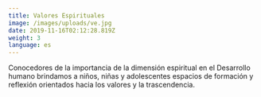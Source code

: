 ```yaml
---
title: Valores Espirituales
image: /images/uploads/ve.jpg
date: 2019-11-16T02:12:28.819Z
weight: 3
language: es
---
```

Conocedores de la importancia de la dimensión espiritual en el Desarrollo humano brindamos a niños, niñas y adolescentes espacios de formación y reflexión orientados hacia los valores y la trascendencia.

